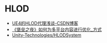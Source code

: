 # HLOD

- [UE4的HLOD代理浅谈-CSDN博客](https://blog.csdn.net/qq_42145322/article/details/102521675)
- [《堡垒之夜》如何为多平台内容进行优化_方式](https://www.sohu.com/a/277229447_332741)
- [Unity-Technologies/HLODSystem](https://github.com/Unity-Technologies/HLODSystem)